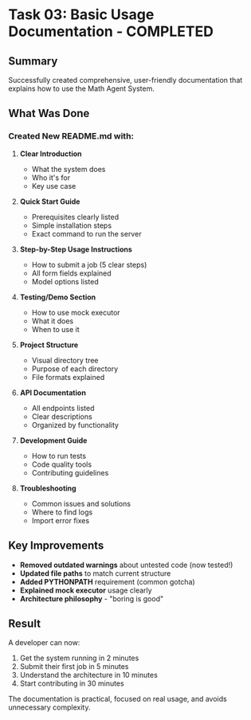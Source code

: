 # Task 03: Basic Usage Documentation - COMPLETED

## Summary

Successfully created comprehensive, user-friendly documentation that explains how to use the Math Agent System.

## What Was Done

### Created New README.md with:

1. **Clear Introduction**
   - What the system does
   - Who it's for
   - Key use case

2. **Quick Start Guide**
   - Prerequisites clearly listed
   - Simple installation steps
   - Exact command to run the server

3. **Step-by-Step Usage Instructions**
   - How to submit a job (5 clear steps)
   - All form fields explained
   - Model options listed

4. **Testing/Demo Section**
   - How to use mock executor
   - What it does
   - When to use it

5. **Project Structure**
   - Visual directory tree
   - Purpose of each directory
   - File formats explained

6. **API Documentation**
   - All endpoints listed
   - Clear descriptions
   - Organized by functionality

7. **Development Guide**
   - How to run tests
   - Code quality tools
   - Contributing guidelines

8. **Troubleshooting**
   - Common issues and solutions
   - Where to find logs
   - Import error fixes

## Key Improvements

- **Removed outdated warnings** about untested code (now tested!)
- **Updated file paths** to match current structure
- **Added PYTHONPATH** requirement (common gotcha)
- **Explained mock executor** usage clearly
- **Architecture philosophy** - "boring is good"

## Result

A developer can now:
1. Get the system running in 2 minutes
2. Submit their first job in 5 minutes
3. Understand the architecture in 10 minutes
4. Start contributing in 30 minutes

The documentation is practical, focused on real usage, and avoids unnecessary complexity.